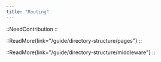 ```yaml
---
title: "Routing"
---
```


::NeedContribution
::

::ReadMore{link="/guide/directory-structure/pages"}
::

::ReadMore{link="/guide/directory-structure/middleware"}
::
